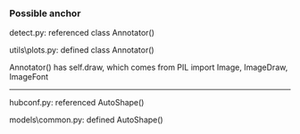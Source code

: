 ### Possible anchor

detect.py: referenced class Annotator()

utils\plots.py: defined class Annotator()

Annotator() has self.draw, which comes from PIL import Image, ImageDraw, ImageFont

---

hubconf.py: referenced AutoShape()

models\common.py: defined AutoShape()
